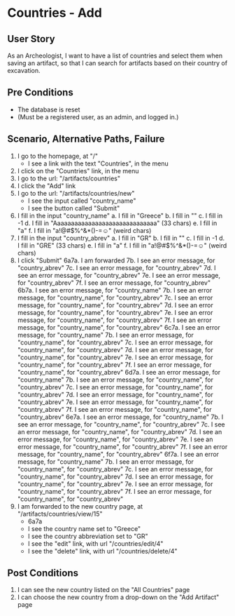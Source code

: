 # Countries - Add

## User Story

As an Archeologist, I want to have a list of countries and select them when saving an artifact, so that I can search for artifacts based on their country of excavation.

## Pre Conditions

- The database is reset
- (Must be a registered user, as an admin, and logged in.)

## Scenario, Alternative Paths, Failure

1. I go to the homepage, at "/"
	- I see a link with the text "Countries", in the menu
2. I click on the "Countries" link, in the menu
3. I go to the url: "/artifacts/countries"
4. I click the "Add" link
5. I go to the url: "/artifacts/countries/new"
	- I see the input called "country_name"
	- I see the button called "Submit"
6. I fill in the input "country_name"
	a. I fill in "Greece"
	b. I fill in ""
	c. I fill in -1
    d. I fill in "Aaaaaaaaaaaaaaaaaaaaaaaaaaaaaa" (33 chars)
    e. I fill in "a"
    f. I fill in "a!@#$%^&*()-=☺" (weird chars)
7. I fill in the input "country_abrev"
    a. I fill in "GR"
    b. I fill in ""
    c. I fill in -1
    d. I fill in "GRE" (33 chars)
    e. I fill in "a"
    f. I fill in "a!@#$%^&*()-=☺" (weird chars)
8. I click "Submit"
    6a7a. I am forwarded
      7b. I see an error message, for "country_abrev"
      7c. I see an error message, for "country_abrev"
      7d. I see an error message, for "country_abrev"
      7e. I see an error message, for "country_abrev"
      7f. I see an error message, for "country_abrev"
    6b7a. I see an error message, for "country_name"
      7b. I see an error message, for "country_name", for "country_abrev"
      7c. I see an error message, for "country_name", for "country_abrev"
      7d. I see an error message, for "country_name", for "country_abrev"
      7e. I see an error message, for "country_name", for "country_abrev"
      7f. I see an error message, for "country_name", for "country_abrev"
    6c7a. I see an error message, for "country_name"
      7b. I see an error message, for "country_name", for "country_abrev"
      7c. I see an error message, for "country_name", for "country_abrev"
      7d. I see an error message, for "country_name", for "country_abrev"
      7e. I see an error message, for "country_name", for "country_abrev"
      7f. I see an error message, for "country_name", for "country_abrev"
    6d7a. I see an error message, for "country_name"
      7b. I see an error message, for "country_name", for "country_abrev"
      7c. I see an error message, for "country_name", for "country_abrev"
      7d. I see an error message, for "country_name", for "country_abrev"
      7e. I see an error message, for "country_name", for "country_abrev"
      7f. I see an error message, for "country_name", for "country_abrev"
    6e7a. I see an error message, for "country_name"
      7b. I see an error message, for "country_name", for "country_abrev"
      7c. I see an error message, for "country_name", for "country_abrev"
      7d. I see an error message, for "country_name", for "country_abrev"
      7e. I see an error message, for "country_name", for "country_abrev"
      7f. I see an error message, for "country_name", for "country_abrev"
    6f7a. I see an error message, for "country_name"
      7b. I see an error message, for "country_name", for "country_abrev"
      7c. I see an error message, for "country_name", for "country_abrev"
      7d. I see an error message, for "country_name", for "country_abrev"
      7e. I see an error message, for "country_name", for "country_abrev"
      7f. I see an error message, for "country_name", for "country_abrev"
9. I am forwarded to the new country page, at "/artifacts/countries/view/15"
    - 6a7a
    - I see the country name set to "Greece"
    - I see the country abbreviation set to "GR"
    - I see the "edit" link, with url "/countries/edit/4"
    - I see the "delete" link, with url "/countries/delete/4"

## Post Conditions

1. I can see the new country listed on the "All Countries" page
2. I can choose the new country from a drop-down on the "Add Artifact" page
